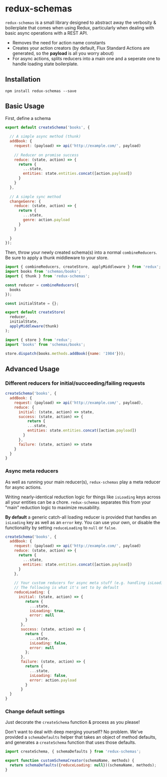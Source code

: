 # redux-schemas

`redux-schemas` is a small library designed to abstract away the verbosity & boilerplate that comes when using Redux, particularly when dealing with basic async operations with a REST API.

* Removes the need for action name constants
* Creates your action creators (by default, Flux Standard Actions are generated, so the **payload** is all you worry about)
* For async actions, splits reducers into a main one and a seperate one to handle loading state boilerplate.


## Installation

`npm install redux-schemas --save`

## Basic Usage

First, define a schema
```javascript
export default createSchema('books', {
  
  // A simple async method (thunk)
  addBook: {  
  	request: (payload) => api('http://example.com/', payload)  
    
    // Reducer on promise success
    reduce: (state, action) => {
      return {
        ...state,
        entities: state.entities.concat([action.payload])
      }
    }
  },
  
  // A simple sync method
  changeGenre: { 
    reduce: (state, action) => {
      return {
        ...state,
        genre: action.payload
      }
    }
    
  }
});
```

Then, throw your newly created schema(s) into a normal `combineReducers`. Be sure to apply a thunk middleware to your store.
```javascript
import { combineReducers, createStore, applyMiddleware } from 'redux';
import books from 'schemas/books';
import { thunk } from 'redux-schemas';

const reducer = combineReducers({
  books
});

const initialState = {};

export default createStore(
  reducer,
  initialState,
  applyMiddleware(thunk)
);

```


```javascript
import { store } from 'redux';
import 'books' from 'schemas/books';

store.dispatch(books.methods.addBook({name: '1984'}));
```

## Advanced Usage
### Different reducers for initial/succeeding/failing requests
```javascript
createSchema('books', {
  addBook: {
    request: (payload) => api('http://example.com/', payload),  
    reduce: {
      initial: (state, action) => state,
      success: (state, action) => {
          return {
          ...state,
          entities: state.entities.concat([action.payload])
        }
      },
      failure: (state, action) => state
    }
  }
}
```

### Async meta reducers
As well as running your main reducer(s), `redux-schemas` play a meta reducer for async actions.

Writing nearly-identical reduction logic for things like `isLoading` keys across all your entities can be a chore. `redux-schemas` separates this from your "main" reduction logic to maximize reusability. 

**By default** a generic catch-all loading reducer is provided that handles an `isLoading` key as well as an `error` key. You can use your own, or disable the functionality by setting `reduceLoading` to `null` or `false`.
```javascript
createSchema('books', {
  addBook: {
    request: (payload) => api('http://example.com/', payload)  
    reduce: (state, action) => {
      return {
        ...state,
        entities: state.entities.concat([action.payload])
      }
    },
    
    // Your custom reducers for async meta stuff (e.g. handling isLoading or error props)
    // The following is what it's set to by default
    reduceLoading: {
      initial: (state, action) => {
         return {
           ...state,
           isLoading: true,
           error: null
         }
       },
       success: (state, action) => {
         return {
           ...state,
           isLoading: false,
           error: null
         };
       },
       failure: (state, action) => {
         return {
           ...state,
           isLoading: false,
           error: action.payload
         }
       }
  }
}
```

### Change default settings
Just decorate the `createSchema` function & process as you please!

Don't want to deal with deep merging yourself? No problem. We've provided a `schemaDefaults` helper that takes an object of method defaults,
and generates a `createSchema` function that uses those defaults.
```javascript
import createSchema, { schemaDefaults } from 'redux-schemas';

export function customSchemaCreator(schemaName, methods) {
  return schemaDefaults({reduceLoading: null})(schemaName, methods);
}